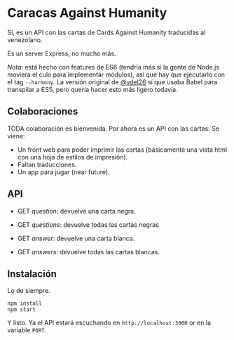 # Caracas Against Humanity

Sí, es un API con las cartas de Cards Against Humanity traducidas al venezolano.

Es un server Express, no mucho más.

*Nota:* está hecho con features de ES6 (tendría más si la gente de Node.js moviera el culo para implementar módulos), así que hay que ejecutarlo con el tag `--harmony`. La versión original de [@vdel26](https://github.com/vdel26) sí que usaba Babel para transpilar a ES5, pero quería hacer esto más ligero todavía.

## Colaboraciones

TODA colaboración es bienvenida. Por ahora es un API con las cartas. Se viene:

- Un front web para poder imprimir las cartas (básicamente una vista html con una hoja de estilos de impresión).
- Faltan traducciones.
- Un app para jugar (near future).

## API

- GET _question_: devuelve una carta negra.

- GET _questions_: devuelve todas las cartas negras

- GET _answer_: devuelve una carta blanca.

- GET _answers_: devuelve todas las cartas blancas.

## Instalación

Lo de siempre.

```
npm install
npm start
```

Y listo. Ya el API estará escuchando en `http://localhost:3000` or en la variable `PORT`.
